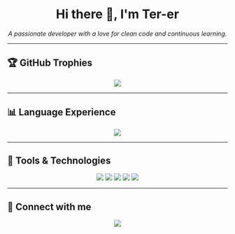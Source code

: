 <!-- README.md -->

<h1 align="center">Hi there 👋, I'm Ter-er</h1>
<p align="center">
  <em>A passionate developer with a love for clean code and continuous learning.</em>
</p>

---

## 🏆 GitHub Trophies
<p align="center">
  <img src="https://github-profile-trophy.vercel.app/?username=Ter-er&theme=darkhub&no-frame=true&no-bg=true&margin-w=5" />
</p>

---

## 📊 Language Experience

<p align="center">
  <img src="https://github-readme-stats.vercel.app/api/top-langs/?username=Ter-er&layout=compact&langs_count=10&theme=dark&hide_progress=false" />
</p>

---

## 🧰 Tools & Technologies

<p align="center">
  <img src="https://img.shields.io/badge/-Python-05122A?style=flat&logo=python" />
  <img src="https://img.shields.io/badge/-Django-05122A?style=flat&logo=django" />
  <img src="https://img.shields.io/badge/-JavaScript-05122A?style=flat&logo=javascript" />
  <img src="https://img.shields.io/badge/-Git-05122A?style=flat&logo=git" />
  <img src="https://img.shields.io/badge/-Linux-05122A?style=flat&logo=linux" />
</p>

---

## 🔗 Connect with me

<p align="center">
  <a href="https://www.linkedin.com/in/ter-er-gbem" target="_blank">
    <img src="https://img.shields.io/badge/LinkedIn-Ter--er-blue?style=flat&logo=linkedin" />
  </a>
</p>
